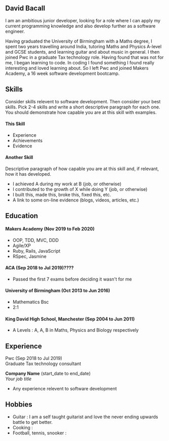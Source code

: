 ## David Bacall

I am an ambitious junior developer, looking for a role where I can apply my current
programming knowledge and also develop further as a software engineer.

Having graduated the University of Birmingham with a Maths degree, I spent two years
travelling around India, tutoring Maths and Physics A-level and GCSE students, and 
learning guitar and about music in general. I then joined Pwc in a graduate Tax
technology role. Having found that was not for me, I began learning to code. In 
coding I found something I found really interesting and loved learning about. So I 
left Pwc and joined Makers Academy, a 16 week software development bootcamp.


## Skills

Consider skills relevent to software development. Then consider your best skills. Pick 2-4 skills and write a short descriptive paragraph for each one. You should demonstrate how capable you are at this skill with examples.

#### This Skill

- Experience
- Achievements
- Evidence

#### Another Skill

Descriptive paragraph of how capable you are at this skill and, if relevant, how it has developed.

- I achieved A during my work at B (job, or otherwise)
- I contributed to the growth of X while doing Y (job, or otherwise)
- I built this, made this, broke this, fixed this, etc.
- A link to some on-line evidence (blogs, videos, articles, etc.)

## Education

#### Makers Academy (Nov 2019 to Feb 2020)

- OOP, TDD, MVC, DDD
- Agile/XP
- Ruby, Rails, JavaScript
- RSpec, Jasmine

#### ACA (Sep 2018 to Jul 2019)????

- Passed the first 7 exams before deciding it wasn't for me

#### University of Birmingham (Oct 2013 to Jun 2016)

- Mathematics Bsc
- 2:1

#### King David High School, Manchester (Sep 2004 to Jun 2011)

- A Levels : A, A, B in Maths, Physics and Biology respectively

## Experience

Pwc (Sep 2018 to Jul 2019)    
Graduate Tax technology consultant 

**Company Name** (start_date to end_date)   
*Your job title*  
- Any experience relevent to software development

## Hobbies

- Guitar : I am a self taught guitarist and love the never ending upwards battle
to get better.
- Cooking : 
- Football, tennis, snooker :
